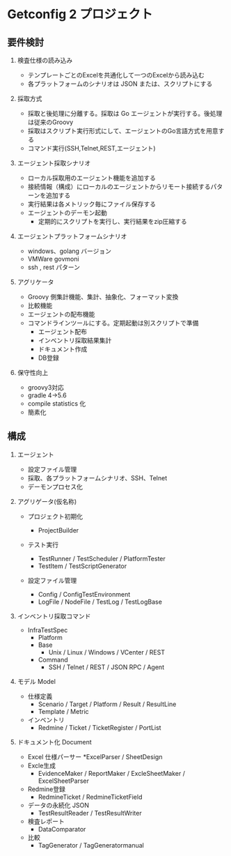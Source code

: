 Getconfig 2 プロジェクト
========================

要件検討
--------

1. 検査仕様の読み込み

    * テンプレートごとのExcelを共通化して一つのExcelから読み込む
    * 各プラットフォームのシナリオは JSON または、スクリプトにする

2. 採取方式

    * 採取と後処理に分離する。採取は Go エージェントが実行する。後処理は従来のGroovy
    * 採取はスクリプト実行形式にして、エージェントのGo言語方式を用意する
    * コマンド実行(SSH,Telnet,REST,エージェント)

3. エージェント採取シナリオ

    * ローカル採取用のエージェント機能を追加する
    * 接続情報（構成）にローカルのエージェントからリモート接続するパターンを追加する
    * 実行結果は各メトリック毎にファイル保存する
    * エージェントのデーモン起動
        * 定期的にスクリプトを実行し、実行結果をzip圧縮する

4. エージェントプラットフォームシナリオ
    
    * windows、golang バージョン
    * VMWare govmoni
    * ssh , rest パターン

5. アグリケータ

    * Groovy 側集計機能、集計、抽象化、フォーマット変換
    * 比較機能
    * エージェントの配布機能
    * コマンドラインツールにする。定期起動は別スクリプトで準備
        * エージェント配布
        * インベントリ採取結果集計
        * ドキュメント作成
        * DB登録

6. 保守性向上

    * groovy3対応
    * gradle 4→5.6
    * compile statistics 化
    * 簡素化

構成
----

1. エージェント

    * 設定ファイル管理
    * 採取、各プラットフォームシナリオ、SSH、Telnet
    * デーモンプロセス化

2. アグリゲータ(仮名称)

    * プロジェクト初期化 
        * ProjectBuilder

    * テスト実行 

        * TestRunner / TestScheduler / PlatformTester
        * TestItem / TestScriptGenerator

    * 設定ファイル管理

        * Config / ConfigTestEnvironment
        * LogFile / NodeFile / TestLog / TestLogBase

3. インベントリ採取コマンド

    * InfraTestSpec
        * Platform
        * Base
            * Unix / Linux / Windows / VCenter / REST
        * Command
            * SSH / Telnet / REST / JSON RPC / Agent

4. モデル Model

    * 仕様定義
        * Scenario / Target / Platform / Result / ResultLine
        * Template / Metric
    * インベントリ
        * Redmine / Ticket / TicketRegister / PortList

5. ドキュメント化 Document

    * Excel 仕様パーサー
        *ExcelParser / SheetDesign
    * Excle生成
        * EvidenceMaker / ReportMaker / ExcleSheetMaker / ExcelSheetParser
    * Redmine登録
        * RedmineTicket / RedmineTicketField
    * データの永続化 JSON
        * TestResultReader / TestResultWriter
    * 検査レポート
        * DataComparator
    * 比較
        * TagGenerator / TagGeneratormanual
